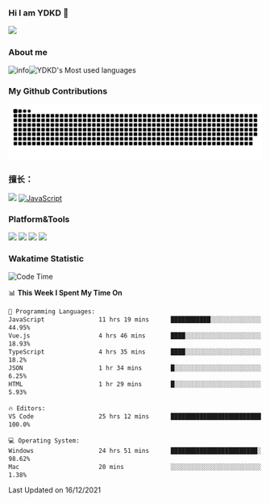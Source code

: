 ### Hi I am YDKD 👋

![](https://visitor-badge.glitch.me/badge?page_id=YDKD.readme)

### About me
![info](https://github-readme-stats.vercel.app/api?username=YDKD&show_icons=true&theme=cobalt)![YDKD's Most used languages](https://github-readme-stats.vercel.app/api/top-langs/?username=YDKD&layout=compact&hide_border=true&langs_count=8)

### My Github Contributions
![](https://raw.githubusercontent.com/YDKD/YDKD/main/assets/github-contribution-grid-snake.svg)

### 擅长：<br />
[![](https://img.shields.io/badge/-Vue.js-007396?style=flat-square&logo=Vue.js&logoColor=#4FC08D)](https://cn.vuejs.org/)
[![JavaScript](https://img.shields.io/badge/-JavaScript-f7e018?style=flat-square&logo=javascript&logoColor=white)]()

### Platform&Tools <br/>

[![]( https://img.shields.io/badge/macOS-Big%20Sur-292e33?style=flat-square&logo=apple&logoColor=ffffff )]() [![](https://img.shields.io/badge/Windows-10-2376bc?style=flat-square&logo=windows&logoColor=ffffff)]() [![]( https://img.shields.io/badge/IDE-Visual%20Studio%20Code-blue?style=flat-square&logo=visual-studio-code&logoColor=ffffff )]() [![]( https://img.shields.io/badge/iPhone-12-999999?style=flat-square&logo=apple&logoColor=ffffff)]() <br />

### Wakatime Statistic
<!--START_SECTION:waka-->
![Code Time](http://img.shields.io/badge/Code%20Time-241%20hrs%201%20min-blue)

📊 **This Week I Spent My Time On** 

```text
💬 Programming Languages: 
JavaScript               11 hrs 19 mins      ███████████░░░░░░░░░░░░░░   44.95% 
Vue.js                   4 hrs 46 mins       ████░░░░░░░░░░░░░░░░░░░░░   18.93% 
TypeScript               4 hrs 35 mins       ████░░░░░░░░░░░░░░░░░░░░░   18.2% 
JSON                     1 hr 34 mins        █░░░░░░░░░░░░░░░░░░░░░░░░   6.25% 
HTML                     1 hr 29 mins        █░░░░░░░░░░░░░░░░░░░░░░░░   5.93%

🔥 Editors: 
VS Code                  25 hrs 12 mins      █████████████████████████   100.0%

💻 Operating System: 
Windows                  24 hrs 51 mins      ████████████████████████░   98.62% 
Mac                      20 mins             ░░░░░░░░░░░░░░░░░░░░░░░░░   1.38%

```


 Last Updated on 16/12/2021
<!--END_SECTION:waka-->

<!--
**YDKD/YDKD** is a ✨ _special_ ✨ repository because its `README.md` (this file) appears on your GitHub profile.

Here are some ideas to get you started:

- 🔭 I’m currently working on ...
- 🌱 I’m currently learning ...
- 👯 I’m looking to collaborate on ...
- 🤔 I’m looking for help with ...
- 💬 Ask me about ...
- 📫 How to reach me: ...
- 😄 Pronouns: ...
- ⚡ Fun fact: ...
-->
